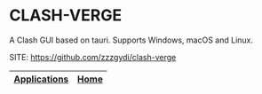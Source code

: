 # CLASH-VERGE

 A Clash GUI based on tauri. Supports Windows, macOS and Linux.

 SITE: https://github.com/zzzgydi/clash-verge

 | [Applications](https://portable-linux-apps.github.io/apps.html) | [Home](https://portable-linux-apps.github.io)
 | --- | --- |

